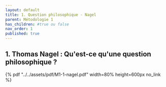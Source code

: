```yaml
---
layout: default
title: 1. Question philosophique - Nagel
parent: Métodologie 1
has_children: #true ou false
nav_order: 1
published: true
---
```

## 1. Thomas Nagel : Qu'est-ce qu'une question philosophique ?


{% pdf "../../assets/pdf/M1-1-nagel.pdf" width=80% height=600px no_link %}

